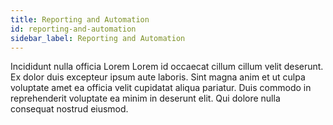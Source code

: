 ```yaml
---
title: Reporting and Automation
id: reporting-and-automation
sidebar_label: Reporting and Automation
---
```


<!-- @part src="parts/reporting-and-automation/h1-reporting-and-automation-description.md" -->

Incididunt nulla officia Lorem Lorem id occaecat cillum cillum velit deserunt. Ex dolor duis excepteur ipsum aute laboris. Sint magna anim et ut culpa voluptate amet ea officia velit cupidatat aliqua pariatur. Duis commodo in reprehenderit voluptate ea minim in deserunt elit. Qui dolore nulla consequat nostrud eiusmod.
<!-- @/part -->

<!-- @part src="parts/reporting-and-automation/h1-reporting-and-automation-body.md" -->
<!-- Your content goes here, replacing this comment -->
<!-- @/part -->

